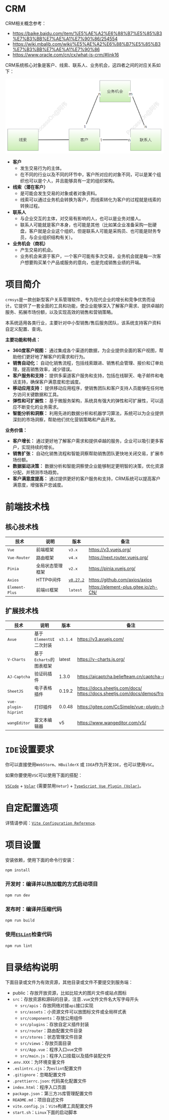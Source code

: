 # CRM

CRM相关概念参考：

- https://baike.baidu.com/item/%E5%AE%A2%E6%88%B7%E5%85%B3%E7%B3%BB%E7%AE%A1%E7%90%86/254554
- https://wiki.mbalib.com/wiki/%E5%AE%A2%E6%88%B7%E5%85%B3%E7%B3%BB%E7%AE%A1%E7%90%86
- https://www.oracle.com/cn/cx/what-is-crm/#link16

CRM系统核心对象是客户、线索、联系人、业务机会，这四者之间的对应关系如下：

![co-relation](.\public\co-relation.png)

- **客户**
  - 发生交易行为的主体。
  - 在不同的行业以及不同的环节中，客户所对应的对象不同，可以是某个组织也可以是个人，并且能够具有一定的组织架构。
- **线索（潜在客户）**
  - 是可能会发生交易的对象或者对象资料。
  - 线索可以通过业务机会转换为客户，而线索转化为客户的过程就是线索的转换过程。
- **联系人**
  - 与企业交互的主体，对交易有影响的人，也可以是业务对接人。
  - 联系人可能就是客户本身，也可能是其他（比如某企业准备采购一批硬盘，客户就是企业这个组织，但是联系人可能是采购员、也可能是财务专员，与企业组织结构有关）。
- **业务机会（商机）**
  - 产生交易的机会。
  - 业务机会来源于客户，一个客户可能有多次交易，业务机会就是每一次客户想要购买某个产品或服务的意向，也是完成销售业绩的开端。

# 项目简介

`crmsys`是一款创新型客户关系管理软件，专为现代企业的增长和竞争优势而设计。它提供了一套全面的工具和功能，使企业能够深入了解客户需求、提供卓越的服务、拓展市场份额，以及实现高效的销售和营销策略。

本系统适用各类行业，主要针对中小型销售/售后服务团队，该系统支持客户资料自定义配置、查询。

**主要功能和特点：**

- **360度客户视图：** 通过集成各个渠道的数据，为企业提供全面的客户视图，帮助他们更好地了解客户的需求和行为。
- **销售自动化：** 自动化销售流程，包括线索跟进、销售机会管理、报价和订单处理，提高销售效率，减少错误。
- **客户服务和支持：** 提供多渠道客户服务和支持，包括在线聊天、电子邮件和电话支持，确保客户满意度和忠诚度。
- **移动应用支持：** 提供移动应用程序，使销售团队和客户支持人员能够在任何地方访问关键数据和工具。
- **弹性和可扩展性：** 基于微服务架构，系统具有强大的弹性和可扩展性，可以适应不断变化的业务需求。
- **智能分析和洞察：** 利用先进的数据分析和机器学习算法，系统可以为企业提供深刻的市场洞察，帮助他们优化营销策略和产品开发。

**业务价值：**

- **客户增长：** 通过更好地了解客户需求和提供卓越的服务，企业可以吸引更多客户，实现持续的增长。
- **销售扩张：** 自动化销售流程和智能洞察帮助销售团队更快地关闭交易，扩展市场份额。
- **数据驱动决策：** 数据分析和智能洞察使企业能够制定更明智的决策，优化资源分配，并预测市场趋势。
- **客户满意度提高：** 通过提供更好的客户服务和支持，CRM系统可以提高客户满意度，增强客户忠诚度。

# 前端技术栈

## 核心技术栈

| 技术           | 说明             | 版本                                                         | 备注                                 |
| -------------- | ---------------- | ------------------------------------------------------------ | ------------------------------------ |
| `Vue`          | 前端框架         | `v3.x`                                                       | https://v3.vuejs.org/                |
| `Vue-Router`   | 路由框架         | `v4.x`                                                       | https://next.router.vuejs.org/       |
| `Pinia`        | 全局状态管理框架 | `v2.x`                                                       | https://pinia.vuejs.org/             |
| `Axios`        | HTTP中间件       | [`v0.27.2`](https://github.com/axios/axios/releases/tag/v0.27.2) | https://github.com/axios/axios       |
| `Element-Plus` | 前端`UI`框架     | `latest`                                                     | https://element-plus.gitee.io/zh-CN/ |

## 扩展技术栈

| 技术                 | 说明                    | 版本     | 备注                                                         |
| -------------------- | ----------------------- | -------- | ------------------------------------------------------------ |
| `Avue`               | 基于`ElementUI`二次封装 | `v3.1.4` | https://v3.avuejs.com/                                       |
| `V-Charts`           | 基于`Echarts`的图表框架 | latest   | https://v-charts.js.org/                                     |
| `AJ-Captcha`         | 验证码插件              | 1.3.0    | https://ajcaptcha.beliefteam.cn/captcha-doc/                 |
| `SheetJS`            | 电子表格插件            | 0.19.2   | https://docs.sheetjs.com/docs/<br>https://docs.sheetjs.com/docs/demos/frontend/vue |
| `vue-plugin-hiprint` | 打印插件                | 0.0.48   | https://gitee.com/CcSimple/vue-plugin-hiprint                |
| `wangEditor`         | 富文本编辑器            | v5       | https://www.wangeditor.com/v5/                               |

# `IDE`设置要求

你可以直接使用`WebStorm`、`HBuilderX` 或 `IDEA`作为开发`IDE`，也可以使用`VSC`。

如果你要使用`VSC`可以使用下面的搭配：

[`VSCode`](https://code.visualstudio.com/) + [`Volar`](https://marketplace.visualstudio.com/items?itemName=Vue.volar) (需要禁用`Vetur`) + [`TypeScript Vue Plugin (Volar)`](https://marketplace.visualstudio.com/items?itemName=Vue.vscode-typescript-vue-plugin)。

# 自定配置选项

详情请参阅：[`Vite Configuration Reference`](https://vitejs.dev/config/).

# 项目设置

安装依赖，使用下面的命令行安装：

```sh
npm install
```

### 开发时：编译并以热加载的方式启动项目

```sh
npm run dev
```

### 发布时：编译并压缩代码

```sh
npm run build
```

### 使用[`ESLint`](https://eslint.org/)检查代码

```sh
npm run lint
```

# 目录结构说明

下面目录或文件为有效资源，其他目录或文件不要提交到服务端：

- public：存放开放资源，比如比较大的图片文件或站点图标
- `src`：存放资源和源码的目录，注意`.vue`文件文件名大写字母开头
  - `src/apis`：存放网络对接`api`接口实现
  - `src/assets`：小资源文件可以放图标文件或全局样式表
  - `src/components`：存放公用组件
  - `src/plugins`：存放自定义插件封装
  - `src/router`：路由配置文件目录
  - `src/stores`：状态管理文件目录
  - `src/views`：存放页面目录
  - `src/App.vue`：程序入口`vue`文件
  - `src/main.js`：程序入口挂载以及插件装配文件
- .`env.XXX`：为环境变量文件
- `.eslintrc.cjs`：为`eslint`配置文件
- `.gitignore`：忽略配置文件
- `.prettierrc.json`: 代码美化配置文件
- `index.html`：程序入口页面
- `package.json`：第三方`JS`库管理配置文件
- `README.md`：项目自述文件
- `vite.config.js`：`Vite`构建工具配置文件
- `start.sh`：`Linux`下面的启动脚本

